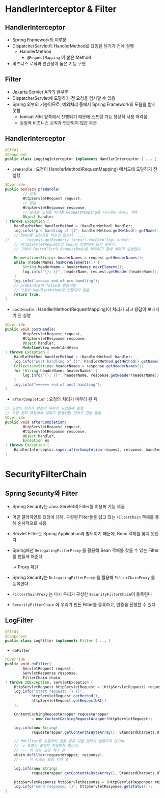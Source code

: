 # HandlerInterceptor & Filter

## HandlerInterceptor

- Spring Framework의 이루분
- DispatcherServlet이 HandlerMethod로 요청을 넘기기 전에 실행
    - HandlerMethod
        - `@RequestMapping` 이 붙은 Method
- 비즈니스 로직과 연관성이 높은 기능 구현

## Filter

- Jakarta Servlet API의 일부분
- DispatcherServlet에 도달하기 전 요청을 검사할 수 있음
- Spring 외부의 기능이므로, 예외처리 등에서 Spring Framework의 도움을 받지 못함
    - tomcat 서버 앞쪽에서 진행되기 때문에 스프링 기능 정상적 사용 어려움
    - 실질적 비즈니스 로직과 연관되지 않은 부분

## HandlerInterceptor

```java
@Slf4j
@Component
public class LoggingInterceptor implements HandlerInterceptor { ... }
```

- `preHandle` : 요청이 HandlerMethod(RequestMapping) 메서드에 도달하기 전 실행

```java
@Override
public boolean preHandle(
        // 요청
        HttpServletRequest request,
        // 응답
        HttpServletResponse response,
        // 실제로 요청을 처리할 RequestMapping을 나타내는 메서드 객체
        Object handler
) throws Exception {
    HandlerMethod handlerMethod = (HandlerMethod) handler;
    log.info("pre handling of {}", handlerMethod.getMethod().getName());
    // body를 읽는것을 막는건 없으나......
//        request.getReader().lines().forEach(log::info);
    // HttpServletRequest의 body는 한번밖에 읽지 못한다.
    // 그래서 Controller의 RequestBody를 채우려고 할때 에러가 발생한다.

    Enumeration<String> headerNames = request.getHeaderNames();
    while (headerNames.hasMoreElements()) {
        String headerName = headerNames.nextElement();
        log.info("{}: {}", headerName, request.getHeader(headerName));
    }
    log.info("====== end of pre handling");
    // preHandle이 false를 반환하면
    // 요청이 HandlerMethod로 전달되지 않음
    return true;
}
```

- `postHandle` : HandlerMethod(RequestMapping)이 처리가 되고 응답이 보내지기 전 실행

```java
@Override
public void postHandle(
        HttpServletRequest request,
        HttpServletResponse response,
        Object handler,
        ModelAndView modelAndView
) throws Exception {
    HandlerMethod handlerMethod = (HandlerMethod) handler;
    log.info("post handling of {}", handlerMethod.getMethod().getName());
    Collection<String> headerNames = response.getHeaderNames();
    for (String headerName: headerNames) {
        log.info("{}: {}", headerName, response.getHeader(headerName));
    }
    log.info("====== end of post handling");
}
```

- `afterCompletion` : 요청의 처리가 마무리 된 뒤

```java
// 요청의 처리가 완전히 마무리 되었을때 실행
// 요청 처리 과정에서 예외가 발생하면 인자로 전달 받음
@Override
public void afterCompletion(
        HttpServletRequest request,
        HttpServletResponse response,
        Object handler,
        Exception ex
) throws Exception {
    HandlerInterceptor.super.afterCompletion(request, response, handler, ex);
}
```

# SecurityFilterChain

## Spring Security와 Filter

- Spring Security는 Java Servlet의 Filter를 이용해 기능 제공
- 어떤 클라이언트 요청에 대해, 구성된 Filter들을 담고 있는 `FilterChain` 객체를 통해 순차적으로 사용
- Servlet Filter는 Spring Application과 별도이기 때문에, Bean 객체를 찾지 못한다
- Spring에선 `DelegatingFilterProxy` 를 활용해 Bean 객체를 찾을 수 있는 Filter를 만들게 해준다

  → Proxy 패턴

- Spring Security는 `DelegatingFilterProxy` 를 활용해 `FilterChainProxy` 를 등록한다
- `FilterChainProxy` 는 다시 우리가 구성한 `SecurityFilterChain`이 등록된다
- `SecurityFilterChain` 에 우리가 만든 Filter를 등록하고, 인증을 진행할 수 있다

## LogFilter

```java
@Slf4j
@Component
public class LogFilter implements Filter { ... }
```

- `doFilter`

```java
@Override
public void doFilter(
        ServletRequest request,
        ServletResponse response,
        FilterChain chain
) throws IOException, ServletException {
    HttpServletRequest httpServletRequest = (HttpServletRequest) request;
    log.info("start request: {} {}",
            httpServletRequest.getMethod(),
            httpServletRequest.getRequestURI()
    );

    ContentCachingRequestWrapper requestWrapper
            = new ContentCachingRequestWrapper(httpServletRequest);

    log.info(new String(
            requestWrapper.getContentAsByteArray(), StandardCharsets.UTF_8));

    // doFilter를 호출하지 않을 경우 다음 필터가 실행되지 않으며
    // -> 요청이 끝까지 전달되지 않는다.
    // --- 이 위는 요청 처리 전
    chain.doFilter(requestWrapper, response);
    // --- 이 아래는 요청 처리 후

    log.info(new String(
            requestWrapper.getContentAsByteArray(), StandardCharsets.UTF_8));

    HttpServletResponse httpServletResponse = (HttpServletResponse) response;
    log.info("send response: {}", httpServletResponse.getStatus());
}
```